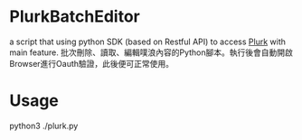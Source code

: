 # PlurkBatchEditor

a script that using python SDK (based on Restful API) to access [Plurk](https://www.plurk.com/) with main feature.
批次刪除、讀取、編輯噗浪內容的Python腳本。執行後會自動開啟Browser進行Oauth驗證，此後便可正常使用。

# Usage
python3 ./plurk.py


